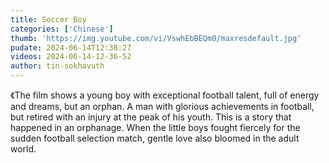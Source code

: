 ```yaml
---
title: Soccer Boy
categories: ['Chinese']
thumb: 'https://img.youtube.com/vi/VswhEbBEQm0/maxresdefault.jpg'
pudate: 2024-06-14T12:38:27
videos: 2024-06-14-12-36-52
author: tin-sokhavuth
---
```

《The film shows a young boy with exceptional football talent, full of energy and dreams, but an orphan. A man with glorious achievements in football, but retired with an injury at the peak of his youth. This is a story that happened in an orphanage. When the little boys fought fiercely for the sudden football selection match, gentle love also bloomed in the adult world.
